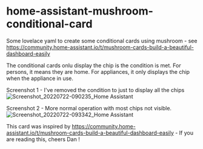 # home-assistant-mushroom-conditional-card
Some lovelace yaml to create some conditional cards using mushroom - see https://community.home-assistant.io/t/mushroom-cards-build-a-beautiful-dashboard-easily

The conditional cards onlu display the chip is the condition is met. For persons, it means they are home. For appliances, it only displays the chip when 
the appliance in use.

Screenshot 1 - I've removed the condition to just to display all the chips
![Screenshot_20220722-090235_Home Assistant](https://user-images.githubusercontent.com/6506987/180400264-bf151eb1-aa66-47a6-ba4b-de65b56be7e4.jpg)

Screenshot 2 - More normal operation with most chips not visible.
![Screenshot_20220722-093342_Home Assistant](https://user-images.githubusercontent.com/6506987/180400283-da721309-d4c4-4986-8fde-0904788a30eb.jpg)

This card was inspired by https://community.home-assistant.io/t/mushroom-cards-build-a-beautiful-dashboard-easily  - If you are reading this, cheers Dan !
